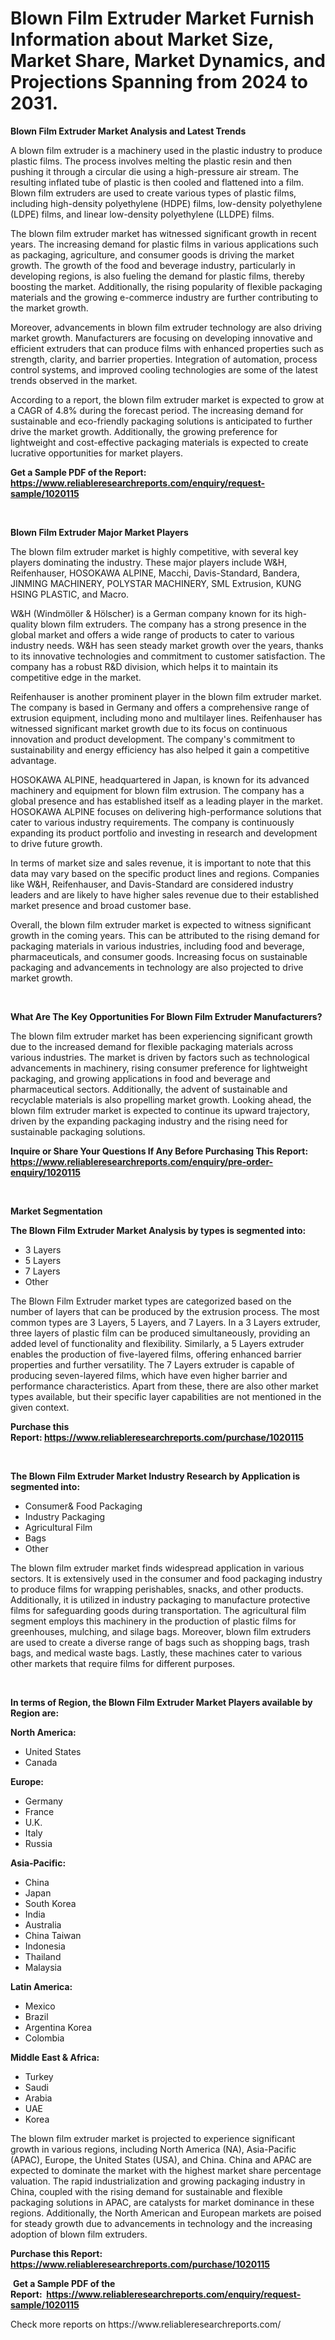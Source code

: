 <p><h1>Blown Film Extruder Market Furnish Information about Market Size, Market Share, Market Dynamics, and Projections Spanning from 2024 to 2031.</h1></p><p><strong>Blown Film Extruder Market Analysis and Latest Trends</strong></p>
<p><p>A blown film extruder is a machinery used in the plastic industry to produce plastic films. The process involves melting the plastic resin and then pushing it through a circular die using a high-pressure air stream. The resulting inflated tube of plastic is then cooled and flattened into a film. Blown film extruders are used to create various types of plastic films, including high-density polyethylene (HDPE) films, low-density polyethylene (LDPE) films, and linear low-density polyethylene (LLDPE) films.</p><p>The blown film extruder market has witnessed significant growth in recent years. The increasing demand for plastic films in various applications such as packaging, agriculture, and consumer goods is driving the market growth. The growth of the food and beverage industry, particularly in developing regions, is also fueling the demand for plastic films, thereby boosting the market. Additionally, the rising popularity of flexible packaging materials and the growing e-commerce industry are further contributing to the market growth.</p><p>Moreover, advancements in blown film extruder technology are also driving market growth. Manufacturers are focusing on developing innovative and efficient extruders that can produce films with enhanced properties such as strength, clarity, and barrier properties. Integration of automation, process control systems, and improved cooling technologies are some of the latest trends observed in the market.</p><p>According to a report, the blown film extruder market is expected to grow at a CAGR of 4.8% during the forecast period. The increasing demand for sustainable and eco-friendly packaging solutions is anticipated to further drive the market growth. Additionally, the growing preference for lightweight and cost-effective packaging materials is expected to create lucrative opportunities for market players.</p></p>
<p><strong>Get a Sample PDF of the Report:&nbsp; <a href="https://www.reliableresearchreports.com/enquiry/request-sample/1020115">https://www.reliableresearchreports.com/enquiry/request-sample/1020115</a></strong></p>
<p>&nbsp;</p>
<p><strong>Blown Film Extruder Major Market Players</strong></p>
<p><p>The blown film extruder market is highly competitive, with several key players dominating the industry. These major players include W&H, Reifenhauser, HOSOKAWA ALPINE, Macchi, Davis-Standard, Bandera, JINMING MACHINERY, POLYSTAR MACHINERY, SML Extrusion, KUNG HSING PLASTIC, and Macro.</p><p>W&H (Windmöller & Hölscher) is a German company known for its high-quality blown film extruders. The company has a strong presence in the global market and offers a wide range of products to cater to various industry needs. W&H has seen steady market growth over the years, thanks to its innovative technologies and commitment to customer satisfaction. The company has a robust R&D division, which helps it to maintain its competitive edge in the market.</p><p>Reifenhauser is another prominent player in the blown film extruder market. The company is based in Germany and offers a comprehensive range of extrusion equipment, including mono and multilayer lines. Reifenhauser has witnessed significant market growth due to its focus on continuous innovation and product development. The company's commitment to sustainability and energy efficiency has also helped it gain a competitive advantage.</p><p>HOSOKAWA ALPINE, headquartered in Japan, is known for its advanced machinery and equipment for blown film extrusion. The company has a global presence and has established itself as a leading player in the market. HOSOKAWA ALPINE focuses on delivering high-performance solutions that cater to various industry requirements. The company is continuously expanding its product portfolio and investing in research and development to drive future growth.</p><p>In terms of market size and sales revenue, it is important to note that this data may vary based on the specific product lines and regions. Companies like W&H, Reifenhauser, and Davis-Standard are considered industry leaders and are likely to have higher sales revenue due to their established market presence and broad customer base.</p><p>Overall, the blown film extruder market is expected to witness significant growth in the coming years. This can be attributed to the rising demand for packaging materials in various industries, including food and beverage, pharmaceuticals, and consumer goods. Increasing focus on sustainable packaging and advancements in technology are also projected to drive market growth.</p></p>
<p>&nbsp;</p>
<p><strong>What Are The Key Opportunities For Blown Film Extruder Manufacturers?</strong></p>
<p><p>The blown film extruder market has been experiencing significant growth due to the increased demand for flexible packaging materials across various industries. The market is driven by factors such as technological advancements in machinery, rising consumer preference for lightweight packaging, and growing applications in food and beverage and pharmaceutical sectors. Additionally, the advent of sustainable and recyclable materials is also propelling market growth. Looking ahead, the blown film extruder market is expected to continue its upward trajectory, driven by the expanding packaging industry and the rising need for sustainable packaging solutions.</p></p>
<p><strong>Inquire or Share Your Questions If Any Before Purchasing This Report: <a href="https://www.reliableresearchreports.com/enquiry/pre-order-enquiry/1020115">https://www.reliableresearchreports.com/enquiry/pre-order-enquiry/1020115</a></strong></p>
<p>&nbsp;</p>
<p><strong>Market Segmentation</strong></p>
<p><strong>The Blown Film Extruder Market Analysis by types is segmented into:</strong></p>
<p><ul><li>3 Layers</li><li>5 Layers</li><li>7 Layers</li><li>Other</li></ul></p>
<p><p>The Blown Film Extruder market types are categorized based on the number of layers that can be produced by the extrusion process. The most common types are 3 Layers, 5 Layers, and 7 Layers. In a 3 Layers extruder, three layers of plastic film can be produced simultaneously, providing an added level of functionality and flexibility. Similarly, a 5 Layers extruder enables the production of five-layered films, offering enhanced barrier properties and further versatility. The 7 Layers extruder is capable of producing seven-layered films, which have even higher barrier and performance characteristics. Apart from these, there are also other market types available, but their specific layer capabilities are not mentioned in the given context.</p></p>
<p><strong>Purchase this Report:&nbsp;<a href="https://www.reliableresearchreports.com/purchase/1020115">https://www.reliableresearchreports.com/purchase/1020115</a></strong></p>
<p>&nbsp;</p>
<p><strong>The Blown Film Extruder Market Industry Research by Application is segmented into:</strong></p>
<p><ul><li>Consumer& Food Packaging</li><li>Industry Packaging</li><li>Agricultural Film</li><li>Bags</li><li>Other</li></ul></p>
<p><p>The blown film extruder market finds widespread application in various sectors. It is extensively used in the consumer and food packaging industry to produce films for wrapping perishables, snacks, and other products. Additionally, it is utilized in industry packaging to manufacture protective films for safeguarding goods during transportation. The agricultural film segment employs this machinery in the production of plastic films for greenhouses, mulching, and silage bags. Moreover, blown film extruders are used to create a diverse range of bags such as shopping bags, trash bags, and medical waste bags. Lastly, these machines cater to various other markets that require films for different purposes.</p></p>
<p>&nbsp;</p>
<p><strong>In terms of Region, the Blown Film Extruder Market Players available by Region are:</strong></p>
<p>
    <p> <strong> North America: </strong>
        <ul>
            <li>United States</li>
            <li>Canada</li>
        </ul>
        </p> 
    <p> <strong> Europe: </strong>
        <ul>
            <li>Germany</li>
            <li>France</li>
            <li>U.K.</li>
            <li>Italy</li>
            <li>Russia</li>
        </ul>
        </p> 
    <p> <strong> Asia-Pacific: </strong>
        <ul>
            <li>China</li>
            <li>Japan</li>
            <li>South Korea</li>
            <li>India</li>
            <li>Australia</li>
            <li>China Taiwan</li>
            <li>Indonesia</li>
            <li>Thailand</li>
            <li>Malaysia</li>
        </ul>
        </p> 
    <p> <strong> Latin America: </strong>
        <ul>
            <li>Mexico</li>
            <li>Brazil</li>
            <li>Argentina Korea</li>
            <li>Colombia</li>
        </ul>
        </p> 
    <p> <strong> Middle East & Africa: </strong>
        <ul>
            <li>Turkey</li>
            <li>Saudi</li>
            <li>Arabia</li>
            <li>UAE</li>
            <li>Korea</li>
        </ul>
    </p>
    </p>
<p><p>The blown film extruder market is projected to experience significant growth in various regions, including North America (NA), Asia-Pacific (APAC), Europe, the United States (USA), and China. China and APAC are expected to dominate the market with the highest market share percentage valuation. The rapid industrialization and growing packaging industry in China, coupled with the rising demand for sustainable and flexible packaging solutions in APAC, are catalysts for market dominance in these regions. Additionally, the North American and European markets are poised for steady growth due to advancements in technology and the increasing adoption of blown film extruders.</p></p>
<p><strong>Purchase this Report: <a href="https://www.reliableresearchreports.com/purchase/1020115">https://www.reliableresearchreports.com/purchase/1020115</a></strong></p>
<p>&nbsp;<strong>Get a Sample PDF of the Report:&nbsp;&nbsp;<a href="https://www.reliableresearchreports.com/enquiry/request-sample/1020115">https://www.reliableresearchreports.com/enquiry/request-sample/1020115</a></strong></p>
<p><strong></strong></p>
<p>Check more reports on https://www.reliableresearchreports.com/</p>